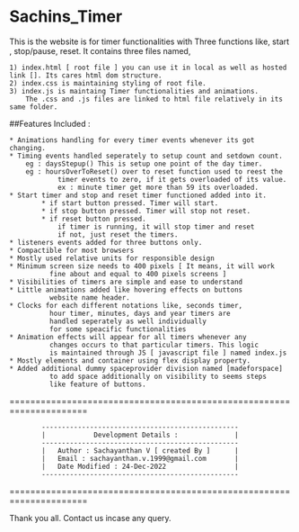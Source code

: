 # Sachins_Timer
This is the website is for timer functionalities with Three functions like, start , stop/pause, reset. It contains three files named, 

    1) index.html [ root file ] you can use it in local as well as hosted link []. Its cares html dom structure.
    2) index.css is maintaining styling of root file.
    3) index.js is maintaing Timer functionalities and animations.
        The .css and .js files are linked to html file relatively in its same folder.


##Features Included : 

    * Animations handling for every timer events whenever its got changing.
    * Timing events handled seperately to setup count and setdown count.
        eg : daysStepup() This is setup one point of the day timer.
        eg : hoursOverToReset() over to reset function used to reest the 
                timer events to zero, if it gets overloaded of its value.
                ex : minute timer get more than 59 its overloaded.
    * Start timer and stop and reset timer functioned added into it.
            * if start button pressed. Timer will start.
            * if stop button pressed. Timer will stop not reset.
            * if reset button pressed.
                if timer is running, it will stop timer and reset
                if not, just reset the timers.
    * listeners events added for three buttons only.
    * Compactible for most browsers
    * Mostly used relative units for responsible design
    * Minimum screen size needs to 400 pixels [ It means, it will work 
              fine about and equal to 400 pixels screens ]
    * Visibilities of timers are simple and ease to understand
    * Little animations added like hovering effects on buttons
              website name header.
    * Clocks for each different notations like, seconds timer, 
              hour timer, minutes, days and year timers are 
              handled seperately as well individually
              for some speacific functionalities
    * Animation effects will appear for all timers whenever any 
              changes occurs to that particular timers. This logic
              is maintained through JS [ javascript file ] named index.js
    * Mostly elements and container using flex display property.
    * Added additional dummy spaceprovider division named [madeforspace]
              to add space additionally on visibility to seems steps 
              like feature of buttons.
              
              
  =====================================================================

            -------------------------------------------------
            |            Development Details :              |
            -------------------------------------------------
            |   Author : Sachayanthan V [ created By ]      |
            |   Email : sachayanthan.v.1999@gmail.com       |
            |   Date Modified : 24-Dec-2022                 |
            -------------------------------------------------

=====================================================================




Thank you all. Contact us incase any query.
